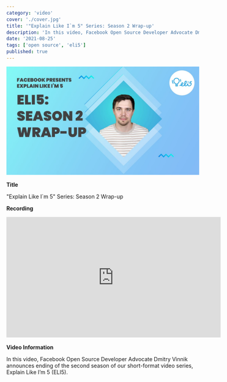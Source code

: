 ```yaml
---
category: 'video'
cover: './cover.jpg'
title: '"Explain Like I`m 5" Series: Season 2 Wrap-up'
description: 'In this video, Facebook Open Source Developer Advocate Dmitry Vinnik announces ending of the second season of our short-format video series, Explain Like I’m 5 (ELI5).'
date: '2021-08-25'
tags: ['open source', 'eli5']
published: true
---
```

![cover](./cover.jpg)

**Title**

"Explain Like I`m 5" Series: Season 2 Wrap-up

**Recording**

<iframe width="560" height="315" src="https://www.youtube.com/embed/NpB1TjxxdTo" title="YouTube video player" frameborder="0" allow="accelerometer; autoplay; clipboard-write; encrypted-media; gyroscope; picture-in-picture" allowfullscreen></iframe>

<br>

**Video Information**

In this video, Facebook Open Source Developer Advocate Dmitry Vinnik announces ending of the second season of our short-format video series, Explain Like I’m 5 (ELI5). 